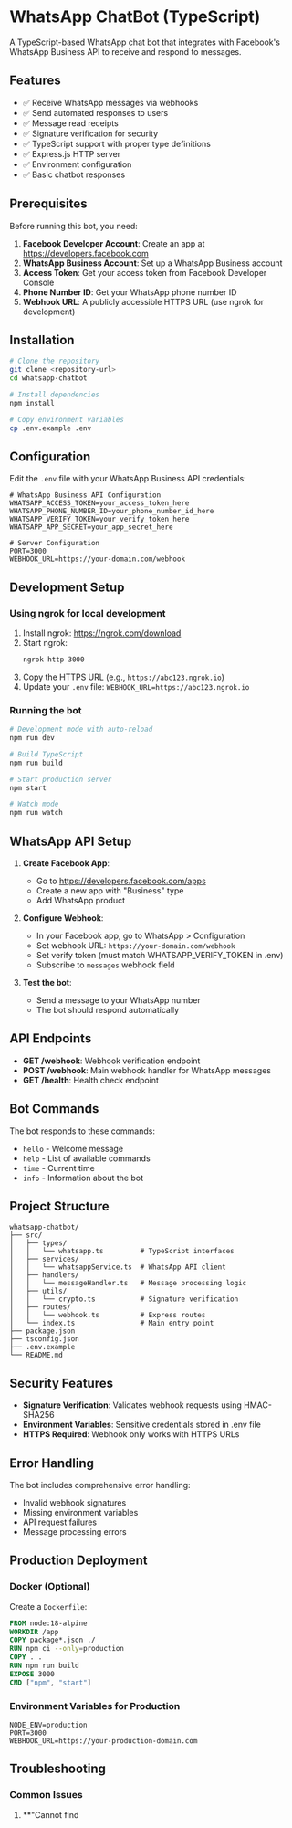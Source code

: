 # WhatsApp ChatBot (TypeScript)

A TypeScript-based WhatsApp chat bot that integrates with Facebook's WhatsApp Business API to receive and respond to messages.

## Features

- ✅ Receive WhatsApp messages via webhooks
- ✅ Send automated responses to users
- ✅ Message read receipts
- ✅ Signature verification for security
- ✅ TypeScript support with proper type definitions
- ✅ Express.js HTTP server
- ✅ Environment configuration
- ✅ Basic chatbot responses

## Prerequisites

Before running this bot, you need:

1. **Facebook Developer Account**: Create an app at https://developers.facebook.com
2. **WhatsApp Business Account**: Set up a WhatsApp Business account
3. **Access Token**: Get your access token from Facebook Developer Console
4. **Phone Number ID**: Get your WhatsApp phone number ID
5. **Webhook URL**: A publicly accessible HTTPS URL (use ngrok for development)

## Installation

```bash
# Clone the repository
git clone <repository-url>
cd whatsapp-chatbot

# Install dependencies
npm install

# Copy environment variables
cp .env.example .env
```

## Configuration

Edit the `.env` file with your WhatsApp Business API credentials:

```env
# WhatsApp Business API Configuration
WHATSAPP_ACCESS_TOKEN=your_access_token_here
WHATSAPP_PHONE_NUMBER_ID=your_phone_number_id_here
WHATSAPP_VERIFY_TOKEN=your_verify_token_here
WHATSAPP_APP_SECRET=your_app_secret_here

# Server Configuration
PORT=3000
WEBHOOK_URL=https://your-domain.com/webhook
```

## Development Setup

### Using ngrok for local development

1. Install ngrok: https://ngrok.com/download
2. Start ngrok:
   ```bash
   ngrok http 3000
   ```
3. Copy the HTTPS URL (e.g., `https://abc123.ngrok.io`)
4. Update your `.env` file: `WEBHOOK_URL=https://abc123.ngrok.io`

### Running the bot

```bash
# Development mode with auto-reload
npm run dev

# Build TypeScript
npm run build

# Start production server
npm start

# Watch mode
npm run watch
```

## WhatsApp API Setup

1. **Create Facebook App**:
   - Go to https://developers.facebook.com/apps
   - Create a new app with "Business" type
   - Add WhatsApp product

2. **Configure Webhook**:
   - In your Facebook app, go to WhatsApp > Configuration
   - Set webhook URL: `https://your-domain.com/webhook`
   - Set verify token (must match WHATSAPP_VERIFY_TOKEN in .env)
   - Subscribe to `messages` webhook field

3. **Test the bot**:
   - Send a message to your WhatsApp number
   - The bot should respond automatically

## API Endpoints

- **GET /webhook**: Webhook verification endpoint
- **POST /webhook**: Main webhook handler for WhatsApp messages
- **GET /health**: Health check endpoint

## Bot Commands

The bot responds to these commands:

- `hello` - Welcome message
- `help` - List of available commands
- `time` - Current time
- `info` - Information about the bot

## Project Structure

```
whatsapp-chatbot/
├── src/
│   ├── types/
│   │   └── whatsapp.ts         # TypeScript interfaces
│   ├── services/
│   │   └── whatsappService.ts  # WhatsApp API client
│   ├── handlers/
│   │   └── messageHandler.ts   # Message processing logic
│   ├── utils/
│   │   └── crypto.ts           # Signature verification
│   ├── routes/
│   │   └── webhook.ts          # Express routes
│   └── index.ts                # Main entry point
├── package.json
├── tsconfig.json
├── .env.example
└── README.md
```

## Security Features

- **Signature Verification**: Validates webhook requests using HMAC-SHA256
- **Environment Variables**: Sensitive credentials stored in .env file
- **HTTPS Required**: Webhook only works with HTTPS URLs

## Error Handling

The bot includes comprehensive error handling:
- Invalid webhook signatures
- Missing environment variables
- API request failures
- Message processing errors

## Production Deployment

### Docker (Optional)

Create a `Dockerfile`:

```dockerfile
FROM node:18-alpine
WORKDIR /app
COPY package*.json ./
RUN npm ci --only=production
COPY . .
RUN npm run build
EXPOSE 3000
CMD ["npm", "start"]
```

### Environment Variables for Production

```env
NODE_ENV=production
PORT=3000
WEBHOOK_URL=https://your-production-domain.com
```

## Troubleshooting

### Common Issues

1. **"Cannot find